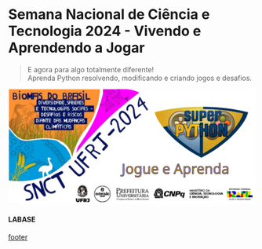 <!---
Open Source program Pynoplia - Copyright © 2024  Carlo Oliveira** <carlo@nce.ufrj.br>,
PDX-License-Identifier:** `GNU General Public License v3.0 or later <http://is.gd/3Udt>`_.
-->
# Semana Nacional de Ciência e Tecnologia 2024 - Vivendo e Aprendendo a Jogar
> E agora para algo totalmente diferente! <br>
> Aprenda Python resolvendo, modificando e criando jogos e desafios. <br>
 

[![logo](./../_media/snct24_fundao.svg)](https://www.even3.com.br/snctufrj2024/)

#### LABASE
[footer](footer.md ':include')